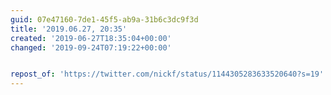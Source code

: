 ```yaml
---
guid: 07e47160-7de1-45f5-ab9a-31b6c3dc9f3d
title: '2019.06.27, 20:35'
created: '2019-06-27T18:35:04+00:00'
changed: '2019-09-24T07:19:22+00:00'


repost_of: 'https://twitter.com/nickf/status/1144305283633520640?s=19'
---
```


